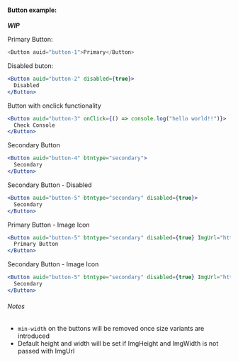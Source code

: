 #### Button example:

**_WIP_**

Primary Button:

```js
<Button auid="button-1">Primary</Button>
```

Disabled buton:

```jsx
<Button auid="button-2" disabled={true}>
  Disabled
</Button>
```

Button with onclick functionality

```jsx
<Button auid="button-3" onClick={() => console.log("hello world!!")}>
  Check Console
</Button>
```

Secondary Button

```jsx
<Button auid="button-4" btntype="secondary">
  Secondary
</Button>
```

Secondary Button - Disabled

```jsx
<Button auid="button-5" btntype="secondary" disabled={true}>
  Secondary
</Button>
```

Primary Button - Image Icon

```jsx
<Button auid="button-5" btntype="secondary" disabled={true} ImgUrl="https://imageurl.jpg" ImgHeight="20px" ImgWidth="35px">
  Primary Button
</Button>
```

Secondary Button - Image Icon

```jsx
<Button auid="button-5" btntype="secondary" disabled={true} ImgUrl="https://imageurl.jpg" ImgHeight="20px" ImgWidth="35px">
  Secondary
</Button>
```

###### Notes

* `min-width` on the buttons will be removed once size variants are introduced
* Default height and width will be set if ImgHeight and ImgWidth is not passed with ImgUrl
